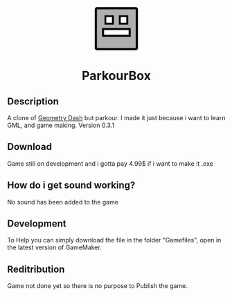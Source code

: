 <div align="center">
<img src="./logo/logo.png" width="100" height="100" alt="The Geomery dash Gray block as the logo">

# ParkourBox
</div>

## Description
A clone of [Geometry Dash](https://geometrydash.io/) but parkour. I made it just because i want to learn GML, and game making. Version 0.3.1

## Download

Game still on development and i gotta pay 4.99$ if i want to make it .exe

## How do i get sound working?

No sound has been added to the game

## Development

To Help you can simply download the file in the folder "Gamefiles", open in the latest version of GameMaker.

## Reditribution

Game not done yet so there is no purpose to Publish the game.
